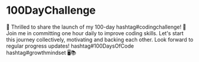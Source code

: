 # 100DayChallenge
🌟 Thrilled to share the launch of my 100-day hashtag#codingchallenge! 🚀 Join me in committing one hour daily to improve coding skills. Let's start this journey collectively, motivating and backing each other. Look forward to regular progress updates! hashtag#100DaysOfCode hashtag#growthmindset 🖥️📚
